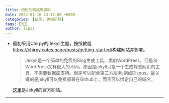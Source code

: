 ```yaml
---
title: 用到的网站等资料
date: 2024-01-16 13:12:00 +0800
categories: [记录, 建站历程]
tags: [无]
author: lipsi
---
```

*   最初采用Chirpy的Jekyll主题，按照教程<https://chirpy.cotes.page/posts/getting-started/>构建网站并部署。

    > Jekyll是一个简单的免费的Blog生成工具，类似WordPress。但是和WordPress又有很大的不同，原因是jekyll只是一个生成静态网页的工具，不需要数据库支持。但是可以配合第三方服务,例如Disqus。最关键的是jekyll可以免费部署在Github上，而且可以绑定自己的域名。

    [这里](https://jekyllrb.com/ "Jekyll")是Jekyll的官方网站。

---
